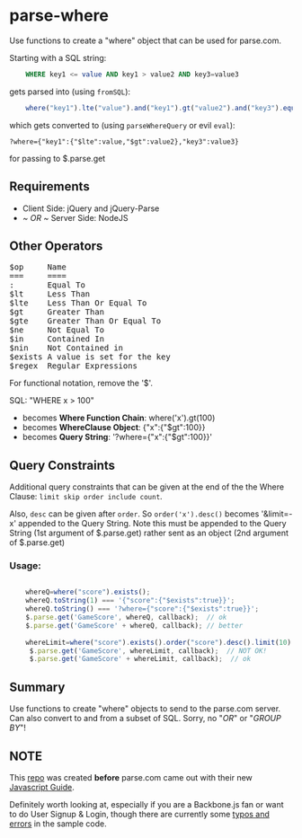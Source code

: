 # parse-where

Use functions to create a "where" object that can be used for parse.com.

Starting with a SQL string:

```SQL
    WHERE key1 <= value AND key1 > value2 AND key3=value3
```

gets parsed into (using `fromSQL`):

```javascript
    where("key1").lte("value").and("key1").gt("value2").and("key3").equals("value3")
```

which gets converted to (using `parseWhereQuery` or evil `eval`):

	?where={"key1":{"$lte":value,"$gt":value2},"key3":value3}

for passing to $.parse.get

## Requirements

* Client Side: jQuery and jQuery-Parse    
* _~ OR ~_ Server Side: NodeJS

## Other Operators

<pre>
$op 	Name
=== 	====
:   	Equal To
$lt 	Less Than
$lte	Less Than Or Equal To
$gt 	Greater Than
$gte	Greater Than Or Equal To
$ne 	Not Equal To
$in 	Contained In
$nin	Not Contained in
$exists	A value is set for the key
$regex	Regular Expressions
</pre>

For functional notation, remove the '$'. 

SQL: "WHERE x > 100" 

* becomes **Where Function Chain**: where('x').gt(100) 
* becomes **WhereClause Object**: {"x":{"$gt":100}} 
* becomes **Query String**: '?where={"x":{"$gt":100}}'

## Query Constraints

Additional query constraints that can be given at the end of the the Where Clause: `limit skip order include count`.

Also, `desc` can be given after `order`. So `order('x').desc()` becomes '&limit=-x' appended to the Query String.
Note this must be appended to the Query String (1st argument of $.parse.get) rather sent as an object (2nd argument of $.parse.get)

### Usage:

```javascript

    whereQ=where("score").exists();
    whereQ.toString(1) === '{"score":{"$exists":true}}';
    whereQ.toString() === '?where={"score":{"$exists":true}}';
    $.parse.get('GameScore', whereQ, callback);  // ok
    $.parse.get('GameScore' + whereQ, callback); // better
    
    whereLimit=where("score").exists().order("score").desc().limit(10).count();
     $.parse.get('GameScore', whereLimit, callback);  // NOT OK!
     $.parse.get('GameScore' + whereLimit, callback);  // ok

```

## Summary

Use functions to create "where" objects to send to the parse.com server.
Can also convert to and from a subset of SQL. Sorry, no "_OR_" or "_GROUP BY_"!

## NOTE

This [repo](https://github.com/josher19/parse-where/) was created **before** parse.com came out with their new 
[Javascript Guide](https://www.parse.com/docs/js_guide).

Definitely worth looking at, especially if you are a Backbone.js fan or 
want to do User Signup & Login, though there are currently 
some [typos and errors](https://github.com/josher19/parse-where/wiki/Parse.com-Javascript-Guide) in the sample code.

